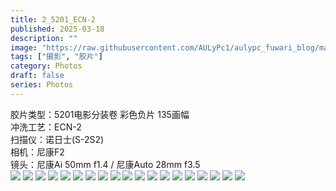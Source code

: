 ```yaml
---
title: 2_5201_ECN-2
published: 2025-03-18
description: ""
image: "https://raw.githubusercontent.com/AULyPc1/aulypc_fuwari_blog/main/picture/mypic/film/2_5201_ECN-2/25680021_1.webp"
tags: ["摄影", "胶片"]
category: Photos
draft: false
series: Photos
---
```

胶片类型：5201电影分装卷 彩色负片 135画幅  
冲洗工艺：ECN-2  
扫描仪：诺日士(S-2S2)  
相机：尼康F2  
镜头：尼康Ai 50mm f1.4 / 尼康Auto 28mm f3.5  
![](https://raw.githubusercontent.com/AULyPc1/aulypc_fuwari_blog/main/picture/mypic/film/2_5201_ECN-2/25680001_1.webp)
![](https://raw.githubusercontent.com/AULyPc1/aulypc_fuwari_blog/main/picture/mypic/film/2_5201_ECN-2/25680006_1.webp)
![](https://raw.githubusercontent.com/AULyPc1/aulypc_fuwari_blog/main/picture/mypic/film/2_5201_ECN-2/25680007_1.webp)
![](https://raw.githubusercontent.com/AULyPc1/aulypc_fuwari_blog/main/picture/mypic/film/2_5201_ECN-2/25680008_1.webp)
![](https://raw.githubusercontent.com/AULyPc1/aulypc_fuwari_blog/main/picture/mypic/film/2_5201_ECN-2/25680010_1.webp)
![](https://raw.githubusercontent.com/AULyPc1/aulypc_fuwari_blog/main/picture/mypic/film/2_5201_ECN-2/25680012_1.webp)
![](https://raw.githubusercontent.com/AULyPc1/aulypc_fuwari_blog/main/picture/mypic/film/2_5201_ECN-2/25680014_1.webp)
![](https://raw.githubusercontent.com/AULyPc1/aulypc_fuwari_blog/main/picture/mypic/film/2_5201_ECN-2/25680020_1.webp)
![](https://raw.githubusercontent.com/AULyPc1/aulypc_fuwari_blog/main/picture/mypic/film/2_5201_ECN-2/25680021_1.webp)
![](https://raw.githubusercontent.com/AULyPc1/aulypc_fuwari_blog/main/picture/mypic/film/2_5201_ECN-2/25680024_1.webp)
![](https://raw.githubusercontent.com/AULyPc1/aulypc_fuwari_blog/main/picture/mypic/film/2_5201_ECN-2/25680025_1.webp)
![](https://raw.githubusercontent.com/AULyPc1/aulypc_fuwari_blog/main/picture/mypic/film/2_5201_ECN-2/25680026_1.webp)
![](https://raw.githubusercontent.com/AULyPc1/aulypc_fuwari_blog/main/picture/mypic/film/2_5201_ECN-2/25680028_1.webp)
![](https://raw.githubusercontent.com/AULyPc1/aulypc_fuwari_blog/main/picture/mypic/film/2_5201_ECN-2/25680029_1.webp)
![](https://raw.githubusercontent.com/AULyPc1/aulypc_fuwari_blog/main/picture/mypic/film/2_5201_ECN-2/25680030_1.webp)
![](https://raw.githubusercontent.com/AULyPc1/aulypc_fuwari_blog/main/picture/mypic/film/2_5201_ECN-2/25680031_1.webp)
![](https://raw.githubusercontent.com/AULyPc1/aulypc_fuwari_blog/main/picture/mypic/film/2_5201_ECN-2/25680034_1.webp)
![](https://raw.githubusercontent.com/AULyPc1/aulypc_fuwari_blog/main/picture/mypic/film/2_5201_ECN-2/25680035_1.webp)
![](https://raw.githubusercontent.com/AULyPc1/aulypc_fuwari_blog/main/picture/mypic/film/2_5201_ECN-2/25680036_1.webp)